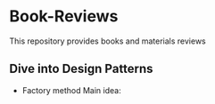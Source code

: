 # Book-Reviews
This repository provides books and materials reviews 


## Dive into Design Patterns

* Factory method
Main idea: 

